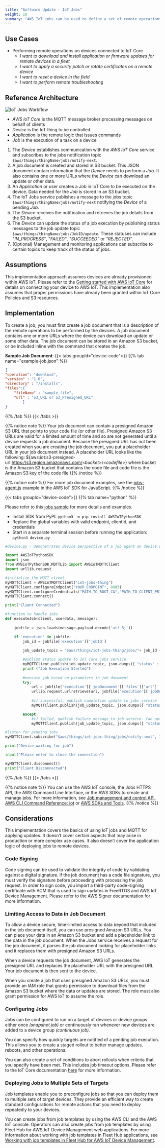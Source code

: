 ```yaml
---
title: "Software Update - IoT Jobs"
weight: 10
summary: "AWS IoT jobs can be used to define a set of remote operations that are sent to and executed on one or more devices connected to AWS IoT. For example, you can define a job that instructs a set of devices to download and install application or firmware updates, reboot, rotate certificates, or perform remote troubleshooting operations."
---
```


## Use Cases
- Performing remote operations on devices connected to IoT Core
    - _I want to download and install application or firmware updates for remote devices in a fleet_
    - _I want to apply a security patch or rotate certificates on a remote device_
    - _I want to reset a device in the field_
    - _I want to perform remote troubleshooting_

## Reference Architecture
![IoT Jobs Workflow](IoT_Jobs_Ref_Diagram.png)
- _AWS IoT Core_ is the MQTT message broker processing messages on behalf of clients
- _Device_ is the IoT thing to be controlled
- _Application_ is the remote logic that issues commands
- _Job_ is the execution of a task on a device


1. The _Device_ establishes communication with the _AWS IoT Core_ service and subscribes to the jobs notification topic `$aws/things/thingName/jobs/notify-next`.
2. A job document is created and stored in S3 bucket. This JSON document contain information that the _Device_ needs to perform a _Job_. It also contains one or more URLs where the _Device_ can download an update or other data.
3. An _Application_ or user creates a _Job_ in IoT Core to be executed on the device. Data needed for the _Job_ is stored in an S3 bucket.
4. The IoT Jobs service publishes a message to the jobs topic `$aws/things/thingName/jobs/notify-next` notifying the _Device_ of a pending _Job_.
5. The _Device_ receives the notification and retrieves the job details from the S3 bucket. 
6. The _Device_ can update the status of a job execution by publishing status messages to the job update topic `$aws/things/thingName/jobs/JobID/update`. These statuses can include _"IN_PROGRESS"_, _"FAILED"_, _"SUCCEEDED"_ or _"REJECTED"_.
7. (Optional) Management and monitoring applications can subscribe to certain topics to keep track of the status of jobs. 

## Assumptions
This implementation approach assumes devices are already provisioned within AWS IoT. Please refer to the [Getting started with AWS IoT Core](https://docs.aws.amazon.com/iot/latest/developerguide/iot-gs.html) for details on connecting your device to AWS IoT. 
This implementation also assumes that proper permissions have already been granted within IoT Core Policies and S3 resources. 

## Implementation

To create a job, you must first create a job document that is a description of the remote operations to be performed by the devices. A job document contains one or more URLs where the device can download an update or some other data. The job document can be stored in an Amazon S3 bucket, or be included inline with the command that creates the job.

__Sample Job Document__:
{{< tabs groupId="device-code">}}
{{% tab name="example-job.json" %}}

```json
{ 
"operation": "download",
"version" : "1.0", 
"directory" : "/installs",
"files":{
    "fileName" : "sample_file",
    "url" : "S3_URL or S3_Presigned_URL"
        }
}
```
{{% /tab %}}
{{< /tabs >}}

{{% notice note %}}
Your job document can contain a presigned Amazon S3 URL that points to your code file (or other file). Presigned Amazon S3 URLs are valid for a limited amount of time and so are not generated until a device requests a job document. Because the presigned URL has not been created when you are creating the job document, you put a placeholder URL in your job document instead. A placeholder URL looks like the following: ${aws:iot:s3-presigned-url:https://s3.region.amazonaws.com/<_bucket_>/<_codefile_>} where bucket is the Amazon S3 bucket that contains the code file and code file is the Amazon S3 key of the code file
{{% /notice %}}

{{% notice note %}}
For more job document examples, see the [jobs-agent.js](https://www.npmjs.com/package/aws-iot-device-sdk) example in the AWS IoT SDK for JavaScript.
{{% /notice %}}

{{< tabs groupId="device-code">}}
{{% tab name="python" %}}

Please refer to this [jobs sample](https://github.com/aws/aws-iot-device-sdk-python-v2/blob/main/samples/jobs.py) for more details and examples.

- Install SDK from PyPI: `python3 -m pip install AWSIoTPythonSDK`
- Replace the global variables with valid endpoint, clientId, and credentials
- Start in a separate terminal session before running the application: `python3 device.py`

```python
#device.py - Demonstrates device perspective of a job agent on device waiting for a job and executing it

import AWSIoTPythonSDK
import json
from AWSIoTPythonSDK.MQTTLib import AWSIoTMQTTClient
import urllib.request

#initialize the MQTT client
myMQTTClient = AWSIoTMQTTClient("iot-jobs-thing")
myMQTTClient.configureEndpoint("YOUR_ENDPOINT", 8883)
myMQTTClient.configureCredentials("PATH_TO_ROOT_CA","PATH_TO_CLIENT_PRIVATE_KEY_FILE", "PATH_TO_CLIENT_CERTIFICATE_FILE")
myMQTTClient.connect()

print("Client Connected")

#function to handle jobs
def executeJob(client, userdata, message):
  
    jobfile = json.loads(message.payload.decode('utf-8;'))

    if 'execution' in jobfile:
        job_id = jobfile['execution']['jobId']
            
        job_update_topic = "$aws/things/iot-jobs-thing/jobs/"+ job_id + "/update"

        #publish status update to IoT Core jobs service 
        myMQTTClient.publish(job_update_topic, json.dumps({ "status" : "IN_PROGRESS"}),0)
        print ("Job Execution Started")
            
        #execute job based on parameters in job document
        try:
            url = jobfile['execution']['jobDocument']['files']['url']
            urllib.request.urlretrieve(url, jobfile['execution']['jobDocument']['directory'])
                
            #if successful, publish completion update to jobs service
            myMQTTClient.publish(job_update_topic, json.dumps({ "status" : "SUCCEEDED"}),0)

        except:
            #if failed, publish failure message to job service. Can optimize here.
            myMQTTClient.publish(job_update_topic, json.dumps({ "status" : "FAILED"}),0)

#listen for pending jobs
myMQTTClient.subscribe("$aws/things/iot-jobs-thing/jobs/notify-next", 1, executeJob)

print("Device waiting for job")

input("Please enter to close the connection")

myMQTTClient.disconnect()
print("Client Disconnected")

```
{{% /tab %}}
{{< /tabs >}}

{{% notice note %}}
You can use the AWS IoT console, the Jobs HTTPS API, the AWS Command Line Interface, or the AWS SDKs to create and manage jobs. For more information, see [Job management and control API](https://docs.aws.amazon.com/iot/latest/developerguide/jobs-http-api.html), [AWS CLI Command Reference: iot](https://docs.aws.amazon.com/cli/latest/reference/iot/index.html) or [AWS SDKs and Tools](https://aws.amazon.com/tools).
{{% /notice %}}
## Considerations

This implementation covers the basics of using IoT jobs and MQTT for applying updates. It doesn’t cover certain aspects that may arise in production or more complex use cases. It also doesn’t cover the application logic of deploying jobs to remote devices. 

### Code Signing
Code signing can be used to validate the integrity of code by validating against a digital signature. If the job document has a code file signature, you must verify the signature before proceeding with processing the job request. In order to sign code, you import a third-party code-signing certificate with ACM that is used to sign updates in FreeRTOS and AWS IoT Device Management. Please refer to the [AWS Signer documentation](https://docs.aws.amazon.com/signer/latest/developerguide/Welcome.html) for more information. 

### Limiting Access to Data in Job Document
To allow a device secure, time-limited access to data beyond that included in the job document itself, you can use presigned Amazon S3 URLs. You can place your data in an Amazon S3 bucket and add a placeholder link to the data in the job document. When the Jobs service receives a request for the job document, it parses the job document looking for placeholder links and it replaces them with presigned Amazon S3 URLs.

When a device requests the job document, AWS IoT generates the presigned URL and replaces the placeholder URL with the presigned URL. Your job document is then sent to the device.

When you create a job that uses presigned Amazon S3 URLs, you must provide an IAM role that grants permission to download files from the Amazon S3 bucket where the data or updates are stored. The role must also grant permission for AWS IoT to assume the role.

### Configuring Jobs
Jobs can be configured to run on a target of devices or device groups either once _(snapshot job)_ or continuously ran whenever new devices are added to a device group _(continuous job)_. 

You can specify how quickly targets are notified of a pending job execution. This allows you to create a staged rollout to better manage updates, reboots, and other operations.

You can also create a set of conditions to abort rollouts when criteria that you specify have been met. This includes job timeout options. Please refer to the IoT Core documentation [here](https://docs.aws.amazon.com/iot/latest/developerguide/iot-jobs.html) for more information. 

### Deploying Jobs to Multiple Sets of Targets
Job templates enable you to preconfigure jobs so that you can deploy them to multiple sets of target devices. They provide an efficient way to create standard configurations for remote actions that you need to deploy repeatedly to your devices.

You can create jobs from job templates by using the AWS CLI and the AWS IoT console. Operators can also create jobs from job templates by using Fleet Hub for AWS IoT Device Management web applications. For more information about working with job templates in Fleet Hub applications, see [Working with job templates in Fleet Hub for AWS IoT Device Management](https://docs.aws.amazon.com/iot/latest/fleethubuserguide/aws-iot-monitor-technician-job-templates.html).